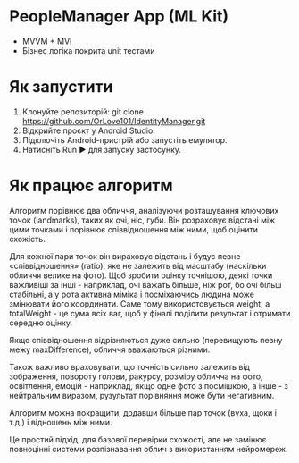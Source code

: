 # PeopleManager App (ML Kit)
* MVVM + MVI
* Бізнес логіка покрита unit тестами

# Як запустити
1. Клонуйте репозиторій: git clone https://github.com/OrLove101/IdentityManager.git
2. Відкрийте проєкт у Android Studio.
3. Підключіть Android-пристрій або запустіть емулятор.
4. Натисніть Run ▶ для запуску застосунку.

# Як працює алгоритм
Алгоритм порівнює два обличчя, аналізуючи розташування ключових точок (landmarks), таких як очі, ніс, губи. Він розраховує відстані між цими точками і порівнює співвідношення між ними, щоб оцінити схожість.

Для кожної пари точок він вираховує відстань і будує певне «співвідношення» (ratio), яке не залежить від масштабу (наскільки обличчя велике на фото). Щоб зробити оцінку точнішою, деякі точки важливіші за інші - наприклад, очі важать більше, ніж рот, бо очі більш стабільні, а у рота активна міміка і посміхаючись людина може змінювати його координати. Саме тому використовується weight, а totalWeight - це сума всіх ваг, щоб у фіналі поділити результат і отримати середню оцінку.

Якщо співвідношення відрізняються дуже сильно (перевищують певну межу maxDifference), обличчя вважаються різними.

Також важливо враховувати, що точність сильно залежить від зображення, повороту голови, ракурсу, розміру обличча на фото, освітлення, емоцій - наприклад, якщо одне фото з посмішкою, а інше - з нейтральним виразом, рузультат порівняння може бути негативним.

Алгоритм можна покращити, додавши більше пар точок (вуха, щоки і т.д.) і відношень між ними.

Це простий підхід, для базової перевірки схожості, але не замінює повноцінні системи розпізнавання облич з використанням нейромереж.